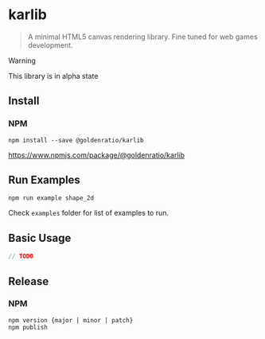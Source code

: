 # karlib

> A minimal HTML5 canvas rendering library. Fine tuned for web games development.


> [!WARNING]
> This library is in alpha state

## Install

### NPM

```console
npm install --save @goldenratio/karlib
```

https://www.npmjs.com/package/@goldenratio/karlib

## Run Examples

```console
npm run example shape_2d
```
Check `examples` folder for list of examples to run.

## Basic Usage

```js
// TODO

```

## Release

### NPM
```
npm version {major | minor | patch}
npm publish
```
